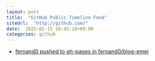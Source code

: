 ```yaml
---
layout: post
title:  "GitHub Public Timeline Feed"
siteUrl:  "http://github.com/"
date:  2025-02-15 18:45:18+00:00
categories: github
---
```

*  [fernand0 pushed to gh-pages in fernand0/blog-emei](https://github.com/fernand0/blog-emei/compare/1fe2c0bf10...7f42e283c2)
